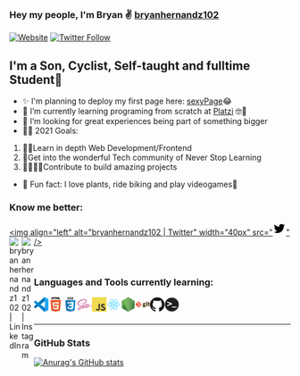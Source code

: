 ### Hey my people, I'm Bryan ✌ [bryanhernandz102][website]

[![Website](https://img.shields.io/website?label=bryanhernandz102.com&style=for-the-badge&url=https%3A%2F%2Fbryanhernandz102.com)](https://codepen.io/bryanhernandz102)
[![Twitter Follow](https://img.shields.io/twitter/follow/bryanhernandz12?color=1DA1F2&logo=twitter&style=for-the-badge)](https://twitter.com/intent/follow?original_referer=https%3A%2F%2Fgithub.com%2Fbryanhernandz12&screen_name=bryanhernandz12)

## I'm a Son,  Cyclist,  Self-taught  and  fulltime Student💚

- ✨ I'm planning to deploy my first page here: [sexyPage][page]😂
- 🌱 I’m currently learning programing from scratch at [Platzi][] 🤓🤭
- 🤩 I’m looking for great experiences being part of something bigger
- 🐱‍💻 2021 Goals:
1. 👨‍💻Learn in depth Web Development/Frontend
2. 🚀Get into the wonderful Tech community of Never Stop Learning
3. 👨‍👩‍👦‍👦Contribute to build amazing projects
- 🦄 Fun fact: I love plants, ride biking and play videogames👾

### Know me better:

[<img align="left" alt="bryanhernandz102 | Twitter" width="40px" src="<svg xmlns="http://www.w3.org/2000/svg" width="24" height="24" viewBox="0 0 24 24" style="fill: rgba(0, 0, 0, 1);transform: ;msFilter:;"><path d="M19.633 7.997c.013.175.013.349.013.523 0 5.325-4.053 11.461-11.46 11.461-2.282 0-4.402-.661-6.186-1.809.324.037.636.05.973.05a8.07 8.07 0 0 0 5.001-1.721 4.036 4.036 0 0 1-3.767-2.793c.249.037.499.062.761.062.361 0 .724-.05 1.061-.137a4.027 4.027 0 0 1-3.23-3.953v-.05c.537.299 1.16.486 1.82.511a4.022 4.022 0 0 1-1.796-3.354c0-.748.199-1.434.548-2.032a11.457 11.457 0 0 0 8.306 4.215c-.062-.3-.1-.611-.1-.923a4.026 4.026 0 0 1 4.028-4.028c1.16 0 2.207.486 2.943 1.272a7.957 7.957 0 0 0 2.556-.973 4.02 4.02 0 0 1-1.771 2.22 8.073 8.073 0 0 0 2.319-.624 8.645 8.645 0 0 1-2.019 2.083z"></path></svg>" />][twitter]
[<img align="left" alt="bryanhernandz102 | LinkedIn" width="22px" src="https://cdn.jsdelivr.net/npm/simple-icons@v3/icons/linkedin.svg" />][linkedin]
[<img align="left" alt="bryanhernandz102 | Instagram" width="22px" src="https://cdn.jsdelivr.net/npm/simple-icons@v3/icons/instagram.svg" />][instagram]

<br />

### Languages and Tools currently learning:

<img align="left" alt="Visual Studio Code" width="26px" src="https://raw.githubusercontent.com/github/explore/80688e429a7d4ef2fca1e82350fe8e3517d3494d/topics/visual-studio-code/visual-studio-code.png" />
<img align="left" alt="HTML5" width="26px" src="https://raw.githubusercontent.com/github/explore/80688e429a7d4ef2fca1e82350fe8e3517d3494d/topics/html/html.png" />

<img align="left" alt="CSS3" width="26px" src="https://raw.githubusercontent.com/github/explore/80688e429a7d4ef2fca1e82350fe8e3517d3494d/topics/css/css.png" />

<img align="left" alt="Sass" width="26px" src="https://raw.githubusercontent.com/github/explore/80688e429a7d4ef2fca1e82350fe8e3517d3494d/topics/sass/sass.png" />

<img align="left" alt="JavaScript" width="26px" src="https://raw.githubusercontent.com/github/explore/80688e429a7d4ef2fca1e82350fe8e3517d3494d/topics/javascript/javascript.png" />

<img align="left" alt="React" width="26px" src="https://raw.githubusercontent.com/github/explore/80688e429a7d4ef2fca1e82350fe8e3517d3494d/topics/react/react.png" />

<img align="left" alt="Node.js" width="26px" src="https://raw.githubusercontent.com/github/explore/80688e429a7d4ef2fca1e82350fe8e3517d3494d/topics/nodejs/nodejs.png" />

<img align="left" alt="Git" width="26px" src="https://raw.githubusercontent.com/github/explore/80688e429a7d4ef2fca1e82350fe8e3517d3494d/topics/git/git.png" />

<img align="left" alt="GitHub" width="26px" src="https://raw.githubusercontent.com/github/explore/78df643247d429f6cc873026c0622819ad797942/topics/github/github.png" />

<img align="left" alt="Terminal" width="26px" src="https://raw.githubusercontent.com/github/explore/80688e429a7d4ef2fca1e82350fe8e3517d3494d/topics/terminal/terminal.png" />

<br />
<br />

---

### GitHub Stats

  [![Anurag's GitHub stats](https://github-readme-stats.vercel.app/api?username=bryanhernandz102)](https://github.com/anuraghazra/github-readme-stats)


[website]: https://bio.link/bryanhernandz
[page]: https://bryanhernandz.hostman.site/
[platzi]: https://platzi.com/p/bryanhernandz102/
[twitter]: https://twitter.com/bryanhernandz12
[instagram]: https://instagram.com/bryanhernandz102
[linkedin]: https://linkedin.com/in/bryan-hernandz
